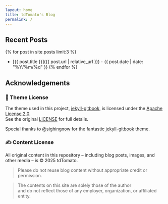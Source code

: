 ```yaml
---
layout: home
title: tdTomato's Blog
permalink: /
---
```


## Recent Posts

{% for post in site.posts limit:3 %}
- [{{ post.title }}]({{ post.url | relative_url }}) - {{ post.date | date: "%Y/%m/%d" }}
{% endfor %}


## Acknowledgements

### 🔧 Theme License

The theme used in this project, [jekyll-gitbook](https://github.com/sighingnow/jekyll-gitbook), is licensed under the [Apache License 2.0](https://www.apache.org/licenses/LICENSE-2.0).  
See the original [LICENSE](https://github.com/sighingnow/jekyll-gitbook/blob/master/LICENSE) for full details.

Special thanks to [@sighingnow](https://github.com/sighingnow) for the fantastic [jekyll-gitbook](https://github.com/sighingnow/jekyll-gitbook) theme.

### ✍️ Content License

All original content in this repository – including blog posts, images, and other media – is © 2025 tdTomato.  

> Please do not reuse blog content without appropriate credit or permission.

> The contents on this site are solely those of the author  
> and do not reflect those of any employer, organization, or affiliated entity.
